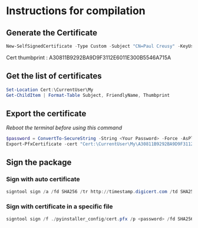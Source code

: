 # Instructions for compilation

## Generate the Certificate

```Powershell
New-SelfSignedCertificate -Type Custom -Subject "CN=Paul Creusy" -KeyUsage DigitalSignature -FriendlyName "MCQMaker" -CertStoreLocation "Cert:\CurrentUser\My" -TextExtension @("2.5.29.37={text}1.3.6.1.5.5.7.3.3", "2.5.29.19={text}")
```

Cert thumbprint : A30811B9292BA9D9F3112E6011E300B5546A715A

## Get the list of certificates

```Powershell
Set-Location Cert:\CurrentUser\My
Get-ChildItem | Format-Table Subject, FriendlyName, Thumbprint
```

## Export the certificate

*Reboot the terminal before using this command*

```Powershell
$password = ConvertTo-SecureString -String <Your Password> -Force -AsPlainText 
Export-PfxCertificate -cert "Cert:\CurrentUser\My\A30811B9292BA9D9F3112E6011E300B5546A715A" -FilePath cert.pfx -Password $password
```

## Sign the package

### Sign with auto certificate

```Powershell
signtool sign /a /fd SHA256 /tr http://timestamp.digicert.com /td SHA256 MCQMaker.exe
```

### Sign with certificate in a specific file

```Powershell
signtool sign /f ./pyinstaller_config/cert.pfx /p <password> /fd SHA256 /tr http://timestamp.digicert.com /td SHA256 ./MCQMaker_Windows/MCQMaker.exe
```